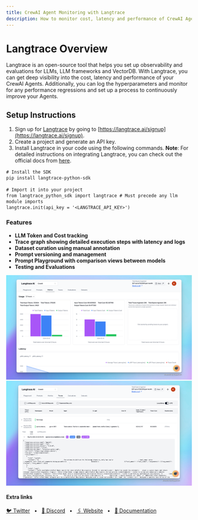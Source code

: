 ```yaml
---
title: CrewAI Agent Monitoring with Langtrace
description: How to monitor cost, latency and performance of CrewAI Agents using Langtrace.
---
```


# Langtrace Overview
Langtrace is an open-source tool that helps you set up observability and evaluations for LLMs, LLM frameworks and VectorDB. With Langtrace, you can get deep visibility into the cost, latency and performance of your CrewAI Agents. Additionally, you can log the hyperparameters and monitor for any performance regressions and set up a process to continuously improve your Agents. 

## Setup Instructions

1. Sign up for [Langtrace](https://langtrace.ai/) by going to [https://langtrace.ai/signup](https://langtrace.ai/signup). 
2. Create a project and generate an API key. 
3. Install Langtrace in your code using the following commands.
**Note**: For detailed instructions on integrating Langtrace, you can check out the official docs from [here](https://docs.langtrace.ai/supported-integrations/llm-frameworks/crewai).

```
# Install the SDK
pip install langtrace-python-sdk

# Import it into your project
from langtrace_python_sdk import langtrace # Must precede any llm module imports
langtrace.init(api_key = '<LANGTRACE_API_KEY>')
```

### Features
- **LLM Token and Cost tracking**
- **Trace graph showing detailed execution steps with latency and logs**
- **Dataset curation using manual annotation**
- **Prompt versioning and management**
- **Prompt Playground with comparison views between models**
- **Testing and Evaluations**

![Langtrace Cost and Usage Tracking](..%2Fassets%2Fcrewai-langtrace-stats.png)
![Langtrace Span Graph and Logs Dashboard](..%2Fassets%2Fcrewai-langtrace-spans.png)

#### Extra links

<a href="https://x.com/langtrace_ai">🐦 Twitter</a>
<span>&nbsp;&nbsp;•&nbsp;&nbsp;</span>
<a href="https://discord.com/invite/EaSATwtr4t">📢 Discord</a>
<span>&nbsp;&nbsp;•&nbsp;&nbsp;</span>
<a href="https://langtrace.ai/">🖇 Website</a>
<span>&nbsp;&nbsp;•&nbsp;&nbsp;</span>
<a href="https://docs.langtrace.ai/introduction">📙 Documentation</a>
